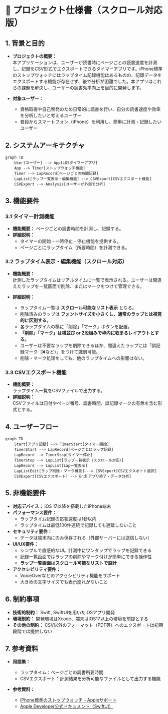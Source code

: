 # 📄 プロジェクト仕様書（スクロール対応版）

## 1. 背景と目的

- **プロジェクトの概要：**  
  本アプリケーションは、ユーザーが読書時にページごとの読書速度を計測し、記録をCSV形式でエクスポートできるタイマーアプリです。iPhone標準のストップウォッチにはラップタイム記録機能はあるものの、記録データをエクスポートする機能が存在せず、後で分析が困難でした。本アプリはこれらの課題を解決し、ユーザーの読書効率向上を目的に開発します。

- **対象ユーザー：**
  - 資格取得や自己啓発のため日常的に読書を行い、自分の読書速度や効率を分析したいと考えるユーザー
  - 普段からスマートフォン（iPhone）を利用し、簡単に計測・記録したいユーザー

## 2. システムアーキテクチャ

```mermaid
graph TD
    User[ユーザー] --> App[iOSタイマーアプリ]
    App --> Timer[ストップウォッチ機能]
    Timer --> LapRecord[ページごとの時間記録]
    LapList[ラップ一覧表示・編集機能] --> CSVExport[CSVエクスポート機能]
    CSVExport --> Analysis[ユーザーが外部で分析]
```

## 3. 機能要件

### 3.1 タイマー計測機能
- **機能概要：** ページごとの読書時間を計測し、記録する。
- **詳細説明：**  
  - タイマーの開始・一時停止・停止機能を提供する。
  - ページごとにラップタイム（所要時間）を計測できる。

### 3.2 ラップタイム表示・編集機能（スクロール対応）
- **機能概要：**  
  計測したラップタイムはリアルタイムに一覧で表示される。ユーザーは間違えたラップを一覧画面で削除、またはマークをつけて管理できる。

- **詳細説明：**
  - ラップタイム一覧は **スクロール可能なリスト表示** となる。
  - 削除済みのラップは **フォントサイズを小さくし、通常のラップとは視覚的に区別する。**
  - 各ラップタイムの横に「削除」「マーク」ボタンを配置。
  - **「削除」「マーク」は横並び or 2段組みで枠内に収まるレイアウトとする。**
  - ユーザーは不要なラップを削除できるほか、間違えたラップには「誤記録マーク（❌など）」をつけて識別可能。
  - 削除・マーク処理をしても、他のラップタイムへの影響はない。

### 3.3 CSVエクスポート機能
- **機能概要：**  
  ラップタイム一覧をCSVファイルで出力する。  
- **詳細説明：**  
  CSVファイルは日付やページ番号、読書時間、誤記録マークの有無を含む形式とする。

## 4. ユーザーフロー

```mermaid
graph TD
    Start[アプリ起動] --> TimerStart[タイマー開始]
    TimerStart --> LapRecord[ページごとにラップ記録]
    LapRecord --> TimerStop[タイマー停止]
    TimerStop --> LapList[ラップ一覧表示（スクロール対応）]
    LapRecord --> LapList[Lap一覧表示]
    LapListEdit[ラップ削除・マーク機能] --> CSVExport[CSVエクスポート選択]
    CSVExport[CSVエクスポート] --> End[アプリ終了・データ分析]
```

## 5. 非機能要件
- **対応デバイス：** iOS 17以降を搭載したiPhone端末
- **パフォーマンス要件：**  
  - ラップタイム記録の応答速度は1秒以内
  - ラップタイムは最低100件連続で記録しても遅延しないこと
- **セキュリティ要件：**  
  - データは端末内にのみ保存される（外部サーバーには送信しない）
- **UI/UX要件：**  
  - シンプルで直感的なUI。計測中にワンタップでラップを記録できる
  - 記録一覧画面ではラップの削除やマーク付けが簡単にできる操作性
  - **ラップ一覧画面はスクロール可能なリストで設計**
- **アクセシビリティ要件：**  
  - VoiceOverなどのアクセシビリティ機能をサポート
  - 大きめの文字サイズでも表示崩れがないこと

## 6. 制約事項
- **技術的制約：** Swift, SwiftUIを用いたiOSアプリ開発
- **環境制約：** 開発環境はXcode、端末はiOS17以上の環境を前提とする
- **その他の制約：** CSV以外のフォーマット（PDF等）へのエクスポートは初期段階では提供しない

## 7. 参考資料
- **用語集：**  
  - ラップタイム：ページごとの読書所要時間  
  - CSVエクスポート：計測結果を分析可能なファイルとして出力する機能

- **参考資料：**
  - [iPhone標準のストップウォッチ - Appleサポート](https://support.apple.com/ja-jp/guide/iphone/iph96b9fdf6/ios)
  - [Apple Developer公式ドキュメント（SwiftUI）](https://developer.apple.com/documentation)
